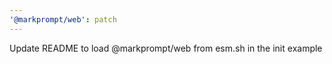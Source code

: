 ```yaml
---
'@markprompt/web': patch
---
```


Update README to load @markprompt/web from esm.sh in the init example
